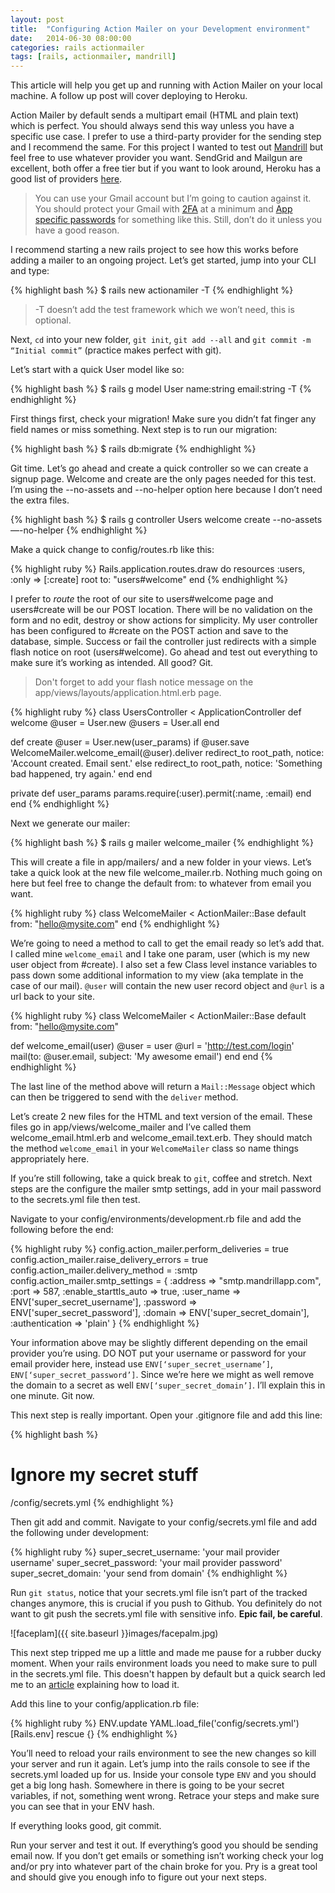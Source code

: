 ```yaml
---
layout: post
title:  "Configuring Action Mailer on your Development environment"
date:   2014-06-30 08:00:00
categories: rails actionmailer
tags: [rails, actionmailer, mandrill]
---
```


This article will help you get up and running with Action Mailer on your local machine.  A follow up post will cover deploying to Heroku.

Action Mailer by default sends a multipart email (HTML and plain text) which is perfect.  You should always send this way unless you have a specific use case.  I prefer to use a third-party provider for the sending step and I recommend the same.  For this project I wanted to test out [Mandrill][mandrill] but feel free to use whatever provider you want.  SendGrid and Mailgun are excellent, both offer a free tier but if you want to look around, Heroku has a good list of providers [here][heroku].

[mandrill]: http://mandrill.com/
[heroku]: https://addons.heroku.com/#email-sms

> You can use your Gmail account but I’m going to caution against it.  You should protect your Gmail with [2FA][google-2fa] at a minimum and [App specific passwords][google-apppass] for something like this.  Still, don’t do it unless you have a good reason.

[google-2fa]: https://support.google.com/accounts/answer/180744?hl=en
[google-apppass]: https://support.google.com/accounts/answer/185833?hl=en

I recommend starting a new rails project to see how this works before adding a mailer to an ongoing project.  Let’s get started, jump into your CLI and type:

{% highlight bash %}
$ rails new actionamiler -T
{% endhighlight %}

>-T doesn’t add the test framework which we won’t need, this is optional.

Next, `cd` into your new folder, `git init`, `git add --all` and `git commit -m “Initial commit”` (practice makes perfect with git).

Let’s start with a quick User model like so:

{% highlight bash %}
$ rails g model User name:string email:string -T
{% endhighlight %}

First things first, check your migration!  Make sure you didn’t fat finger any field names or miss something.  Next step is to run our migration:

{% highlight bash %}
$ rails db:migrate
{% endhighlight %}

Git time.  Let’s go ahead and create a quick controller so we can create a signup page.  Welcome and create are the only pages needed for this test.  I’m using the --no-assets and --no-helper option here because I don’t need the extra files.

{% highlight bash %}
$ rails g controller Users welcome create --no-assets —-no-helper
{% endhighlight %}

Make a quick change to config/routes.rb like this:

{% highlight ruby %}
Rails.application.routes.draw do
  resources :users, :only => [:create]
  root to: "users#welcome"
end
{% endhighlight %}

I prefer to _route_ the root of our site to users#welcome page and users#create will be our POST location.  There will be no validation on the form and no edit, destroy or show actions for simplicity.  My user controller has been configured to #create on the POST action and save to the database, simple.  Success or fail the controller just redirects with a simple flash notice on root (users#welcome).  Go ahead and test out everything to make sure it’s working as intended.  All good?  Git.

> Don't forget to add your flash notice message on the app/views/layouts/application.html.erb page.

{% highlight ruby %}
class UsersController < ApplicationController
  def welcome
    @user = User.new
    @users = User.all
  end

  def create
    @user = User.new(user_params)
    if @user.save
      WelcomeMailer.welcome_email(@user).deliver
      redirect_to root_path, notice: 'Account created.  Email sent.'
    else
      redirect_to root_path, notice: 'Something bad happened, try again.'
    end
  end

  private
    def user_params
      params.require(:user).permit(:name, :email)
    end
end
{% endhighlight %}

Next we generate our mailer:

{% highlight bash %}
$ rails g mailer welcome_mailer
{% endhighlight %}

This will create a file in app/mailers/ and a new folder in your views.  Let’s take a quick look at the new file welcome_mailer.rb.  Nothing much going on here but feel free to change the default from: to whatever from email you want.

{% highlight ruby %}
class WelcomeMailer < ActionMailer::Base
  default from: "hello@mysite.com"
end
{% endhighlight %}

We’re going to need a method to call to get the email ready so let’s add that.  I called mine `welcome_email` and I take one param, user (which is my new user object from #create).  I also set a few Class level instance variables to pass down some additional information to my view (aka template in the case of our mail).  `@user` will contain the new user record object and `@url` is a url back to your site.

{% highlight ruby %}
class WelcomeMailer < ActionMailer::Base
  default from: "hello@mysite.com"

  def welcome_email(user)
    @user = user
    @url  = 'http://test.com/login'
    mail(to: @user.email, subject: 'My awesome email')
  end
end
{% endhighlight %}

The last line of the method above will return a `Mail::Message` object which can then be triggered to send with the `deliver` method.

Let’s create 2 new files for the HTML and text version of the email.  These files go in app/views/welcome_mailer and I’ve called them welcome_email.html.erb and welcome_email.text.erb.  They should match the method `welcome_email` in your `WelcomeMailer` class so name things appropriately here.

If you’re still following, take a quick break to `git`, coffee and stretch.  Next steps are the configure the mailer smtp settings, add in your mail password to the secrets.yml file then test.

Navigate to your config/environments/development.rb file and add the following before the end:

{% highlight ruby %}
config.action_mailer.perform_deliveries = true
config.action_mailer.raise_delivery_errors = true
config.action_mailer.delivery_method = :smtp
config.action_mailer.smtp_settings = {
  :address              => "smtp.mandrillapp.com",
  :port                 => 587,
  :enable_starttls_auto => true,
  :user_name            => ENV['super_secret_username'],
  :password             => ENV['super_secret_password'],
  :domain               => ENV['super_secret_domain'],
  :authentication       => 'plain'
}
{% endhighlight %}

Your information above may be slightly different depending on the email provider you’re using.  DO NOT put your username or password for your email provider here, instead use `ENV[‘super_secret_username’]`, `ENV[‘super_secret_password’]`.  Since we’re here we might as well remove the domain to a secret as well `ENV[‘super_secret_domain’]`.  I’ll explain this in one minute.  Git now.

This next step is really important.  Open your .gitignore file and add this line:

{% highlight bash %}
# Ignore my secret stuff
/config/secrets.yml
{% endhighlight %}

Then git add and commit.  Navigate to your config/secrets.yml file and add the following under development:

{% highlight ruby %}
super_secret_username: 'your mail provider username'
super_secret_password: 'your mail provider password'
super_secret_domain: 'your send from domain'
{% endhighlight %}

Run `git status`, notice that your secrets.yml file isn’t part of the tracked changes anymore, this is crucial if you push to Github.  You definitely do not want to git push the secrets.yml file with sensitive info.  **Epic fail, be careful**.

![faceplam]({{ site.baseurl }}images/facepalm.jpg)

This next step tripped me up a little and made me pause for a rubber ducky moment.  When your rails environment loads you need to make sure to pull in the secrets.yml file.  This doesn't happen by default but a quick search led me to an [article][quickleft] explaining how to load it.

[quickleft]:http://quickleft.com/blog/simple-rails-app-configuration-settings

Add this line to your config/application.rb file:

{% highlight ruby %}
ENV.update YAML.load_file('config/secrets.yml')[Rails.env] rescue {}
{% endhighlight %}

You’ll need to reload your rails environment to see the new changes so kill your server and run it again.  Let’s jump into the rails console to see if the secrets.yml loaded up for us.  Inside your console type `ENV` and you should get a big long hash.  Somewhere in there is going to be your secret variables, if not, something went wrong.  Retrace your steps and make sure you can see that in your ENV hash.

If everything looks good, git commit.

Run your server and test it out.  If everything’s good you should be sending email now.  If you don’t get emails or something isn’t working check your log and/or pry into whatever part of the chain broke for you.  Pry is a great tool and should give you enough info to figure out your next steps.






